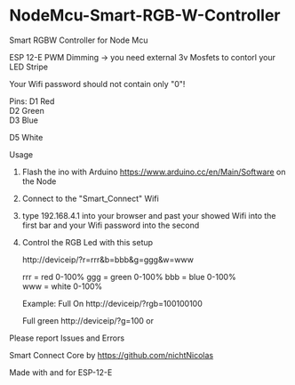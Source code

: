 # NodeMcu-Smart-RGB-W-Controller
Smart RGBW Controller for Node Mcu

ESP 12-E PWM Dimming -> you need external 3v Mosfets to contorl your LED Stripe

Your Wifi password should not contain only "0"!

Pins:
D1 Red     
D2 Green    
D3 Blue

D5 White

Usage
1.  Flash the ino with Arduino https://www.arduino.cc/en/Main/Software on the Node
2.  Connect to the "Smart_Connect" Wifi
3.  type 192.168.4.1 into your browser and past your showed Wifi into the first bar and your Wifi password into the second
4.  Control the RGB Led with this setup

    http://deviceip/?r=rrr&b=bbb&g=ggg&w=www
    
    rrr = red 0-100%
    ggg = green 0-100%
    bbb = blue 0-100%        
    www = white 0-100%
    
    
    Example:
    Full On
    http://deviceip/?rgb=100100100
    
    Full green
    http://deviceip/?g=100 or 
    
Please report Issues and Errors

Smart Connect Core by https://github.com/nichtNicolas

Made with and for ESP-12-E
